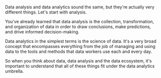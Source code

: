 Data analysis and data analytics sound the same, but they're actually very different things. Let's start with analysis.

You've already learned that data analysis is the collection, transformation, and organization of data in order to draw conclusions, make predictions, and drive informed decision-making.

Data analytics in the simplest terms is the science of data.
It's a very broad concept that encompasses everything from the job of managing and using data to the tools and methods that data workers use each and every day.

So when you think about data, data analysis and the data ecosystem, it's important to understand that all of these things fit under the data analytics umbrella.
